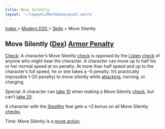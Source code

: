 ```yaml
---
title: Move Silently
layout: '~/layouts/MarkdownLayout.astro'
---
```


[ Index ](/) > [ Modern D20 ](/modern.d20.srd) > [Skills](/modern.d20.srd/skills) > Move Silently

## Move Silently ([Dex](/modern.d20.srd/basics/ability.scores)) [Armor Penalty](/modern.d20.srd/equipment/armor.general)

[Check](/modern.d20.srd/skills/skill.basics.php#skill): A character’s Move
Silently [check](/modern.d20.srd/skills/skill.basics.php#skill) is opposed by
the [Listen](/modern.d20.srd/skills/listen)
[check](/modern.d20.srd/skills/skill.basics.php#skill) of anyone who might
hear the character. A character can move up to half his or her normal speed at
no penalty. At more than half speed and up to the character’s full speed, he
or she takes a –5 penalty. It’s practically impossible (–20 penalty) to move
silently while [attacking](/modern.d20.srd/combat/attack.actions), running, or
charging.

Special: A character can [take 10](/modern.d20.srd/skills/skill.basics.php#take10) when making a Move
Silently [check](/modern.d20.srd/skills/skill.basics.php#skill), but can’t
[take 20](/modern.d20.srd/skills/skill.basics.php#take20).

A character with the [Stealthy](/modern.d20.srd/feats/stealthy) feat gets a +2
bonus on all Move Silently
[checks](/modern.d20.srd/skills/skill.basics.php#skill).

Time: Move Silently is a [move action](/modern.d20.srd/combat/move.actions).

